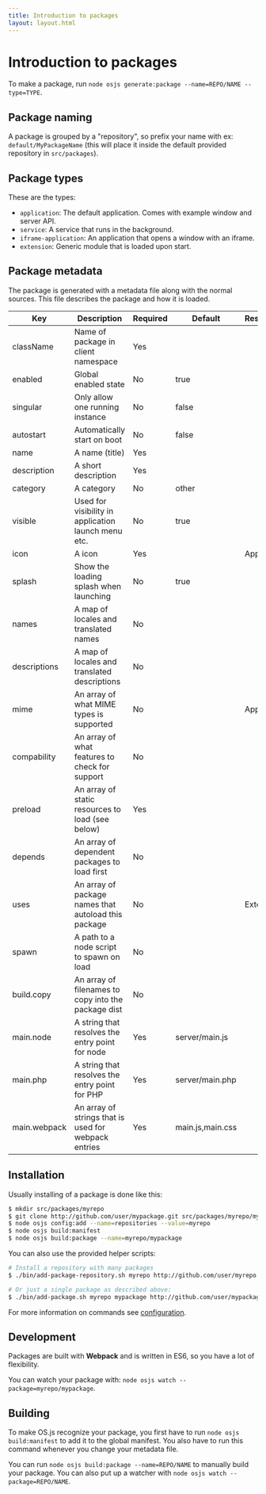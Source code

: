 ```yaml
---
title: Introduction to packages
layout: layout.html
---
```


# Introduction to packages

To make a package, run `node osjs generate:package --name=REPO/NAME --type=TYPE`.

## Package naming

A package is grouped by a "repository", so prefix your name with ex: `default/MyPackageName` (this will place it inside the default provided repository in `src/packages`).

## Package types

These are the types:

- `application`: The default application. Comes with example window and server API.
- `service`: A service that runs in the background.
- `iframe-application`: An application that opens a window with an iframe.
- `extension`: Generic module that is loaded upon start.

## Package metadata

The package is generated with a metadata file along with the normal sources. This file describes the package and how it is loaded.

| Key                   | Description                                               | Required | Default             | Restriction |
| --------------------- | --------------------------------------------------------- | -------- | ------------------- | ----------- |
| className             | Name of package in client namespace                       | Yes      |                     |             |
| enabled               | Global enabled state                                      | No       | true                |             |
| singular              | Only allow one running instance                           | No       | false               |             |
| autostart             | Automatically start on boot                               | No       | false               |             |
| name                  | A name (title)                                            | Yes      |                     |             |
| description           | A short description                                       | Yes      |                     |             |
| category              | A category                                                | No       | other               |             |
| visible               | Used for visibility in application launch menu etc.       | No       | true                |             |
| icon                  | A icon                                                    | Yes      |                     | Application |
| splash                | Show the loading splash when launching                    | No       | true                |             |
| names                 | A map of locales and translated names                     | No       |                     |             |
| descriptions          | A map of locales and translated descriptions              | No       |                     |             |
| mime                  | An array of what MIME types is supported                  | No       |                     | Application |
| compability           | An array of what features to check for support            | No       |                     |             |
| preload               | An array of static resources to load (see below)          | Yes      |                     |             |
| depends               | An array of dependent packages to load first              | No       |                     |             |
| uses                  | An array of package names that autoload this package      | No       |                     | Extension   |
| spawn                 | A path to a node script to spawn on load                  | No       |                     |             |
| build.copy            | An array of filenames to copy into the package dist       | No       |                     |             |
| main.node             | A string that resolves the entry point for node           | Yes      | server/main.js      |             |
| main.php              | A string that resolves the entry point for PHP            | Yes      | server/main.php     |             |
| main.webpack          | An array of strings that is used for webpack entries      | Yes      | main.js,main.css    |             |

## Installation

Usually installing of a package is done like this:

```bash
$ mkdir src/packages/myrepo
$ git clone http://github.com/user/mypackage.git src/packages/myrepo/mypackage
$ node osjs config:add --name=repositories --value=myrepo
$ node osjs build:manifest
$ node osjs build:package --name=myrepo/mypackage
```

You can also use the provided helper scripts:

```bash
# Install a repository with many packages
$ ./bin/add-package-repository.sh myrepo http://github.com/user/myrepo.git

# Or just a single package as described above:
$ ./bin/add-package.sh myrepo mypackage http://github.com/user/mypackage.git
```

For more information on commands see [configuration](/configuration).

## Development

Packages are built with **Webpack** and is written in ES6, so you have a lot of flexibility.

You can watch your package with: `node osjs watch --package=myrepo/mypackage`.

## Building

To make OS.js recognize your package, you first have to run `node osjs build:manifest` to add it to the global manifest. You also have to run this command whenever you change your metadata file.

You can run `node osjs build:package --name=REPO/NAME` to manually build your package. You can also put up a watcher with `node osjs watch --package=REPO/NAME`.
